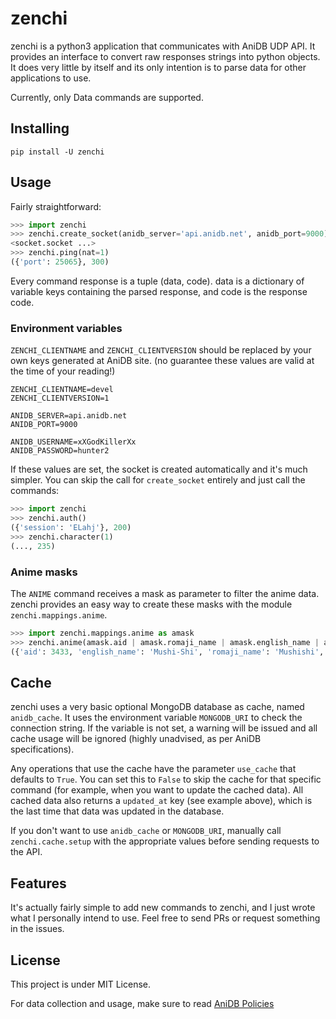 # zenchi

zenchi is a python3 application that communicates with AniDB UDP API. It provides an interface to convert raw responses strings into python objects. It does very little by itself and its only intention is to parse data for other applications to use.

Currently, only Data commands are supported.

## Installing

```pip install -U zenchi```


## Usage

Fairly straightforward:

```python
>>> import zenchi
>>> zenchi.create_socket(anidb_server='api.anidb.net', anidb_port=9000)
<socket.socket ...>
>>> zenchi.ping(nat=1)
({'port': 25065}, 300)
```

Every command response is a tuple (data, code). data is a dictionary of variable keys containing the parsed response, and code is the response code.

### Environment variables

`ZENCHI_CLIENTNAME` and `ZENCHI_CLIENTVERSION` should be replaced by your own keys generated at AniDB site. (no guarantee these values are valid at the time of your reading!)

```
ZENCHI_CLIENTNAME=devel
ZENCHI_CLIENTVERSION=1

ANIDB_SERVER=api.anidb.net
ANIDB_PORT=9000

ANIDB_USERNAME=xXGodKillerXx
ANIDB_PASSWORD=hunter2
```

If these values are set, the socket is created automatically and it's much simpler. You can skip the call for `create_socket` entirely and just call the commands:

```python
>>> import zenchi
>>> zenchi.auth()
({'session': 'ELahj'}, 200)
>>> zenchi.character(1)
(..., 235)
```

### Anime masks

The `ANIME` command receives a mask as parameter to filter the anime data. zenchi provides an easy way to create these masks with the module `zenchi.mappings.anime`.

```python
>>> import zenchi.mappings.anime as amask
>>> zenchi.anime(amask.aid | amask.romaji_name | amask.english_name | amask.short_name | amask.year, aid=3433)
({'aid': 3433, 'english_name': 'Mushi-Shi', 'romaji_name': 'Mushishi', 'short_name': ['Mushi'], 'updated_at': datetime.datetime(2019, 11, 10, 19, 55, 18, 1000), 'year': '2005-2006'}, 230)
```


## Cache

zenchi uses a very basic optional MongoDB database as cache, named `anidb_cache`. It uses the environment variable `MONGODB_URI` to check the connection string. If the variable is not set, a warning will be issued and all cache usage will be ignored (highly unadvised, as per AniDB specifications).

Any operations that use the cache have the parameter `use_cache` that defaults to `True`. You can set this to `False` to skip the cache for that specific command (for example, when you want to update the cached data). All cached data also returns a `updated_at` key (see example above), which is the last time that data was updated in the database.

If you don't want to use `anidb_cache` or `MONGODB_URI`, manually call `zenchi.cache.setup` with the appropriate values before sending requests to the API.


## Features

It's actually fairly simple to add new commands to zenchi, and I just wrote what I personally intend to use.
Feel free to send PRs or request something in the issues.

## License

This project is under MIT License.

For data collection and usage, make sure to read [AniDB Policies](https://anidb.net/policy)
